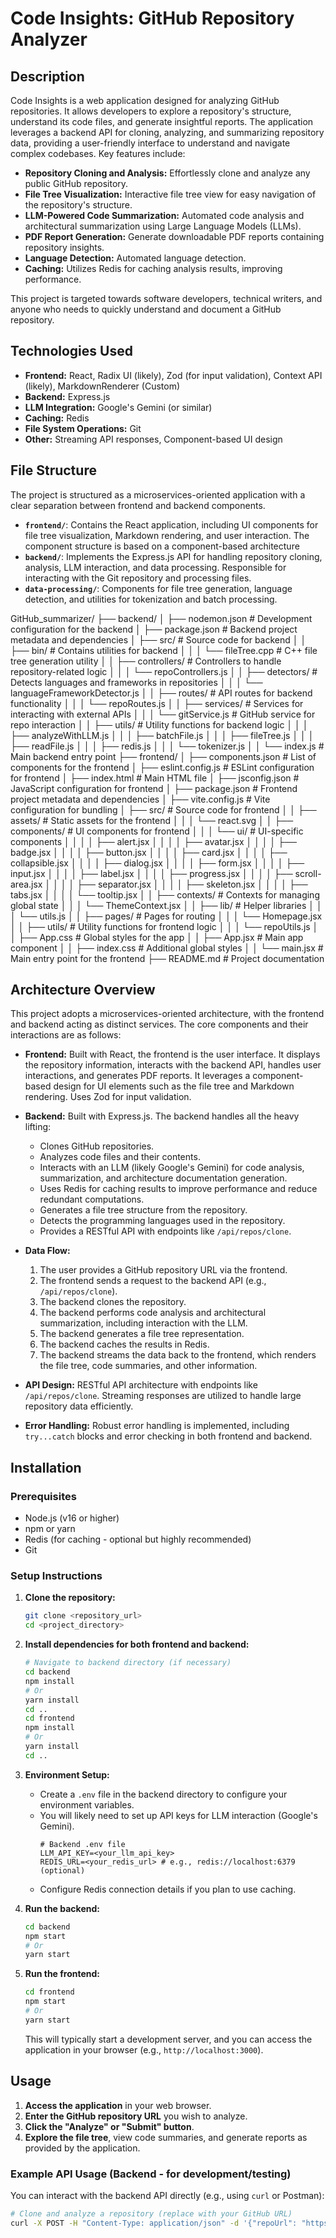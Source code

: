 # Code Insights: GitHub Repository Analyzer

## Description

Code Insights is a web application designed for analyzing GitHub repositories. It allows developers to explore a repository's structure, understand its code files, and generate insightful reports.  The application leverages a backend API for cloning, analyzing, and summarizing repository data, providing a user-friendly interface to understand and navigate complex codebases. Key features include:

*   **Repository Cloning and Analysis:** Effortlessly clone and analyze any public GitHub repository.
*   **File Tree Visualization:**  Interactive file tree view for easy navigation of the repository's structure.
*   **LLM-Powered Code Summarization:**  Automated code analysis and architectural summarization using Large Language Models (LLMs).
*   **PDF Report Generation:** Generate downloadable PDF reports containing repository insights.
*   **Language Detection:** Automated language detection.
*   **Caching:** Utilizes Redis for caching analysis results, improving performance.

This project is targeted towards software developers, technical writers, and anyone who needs to quickly understand and document a GitHub repository.

## Technologies Used

*   **Frontend:** React, Radix UI (likely), Zod (for input validation), Context API (likely), MarkdownRenderer (Custom)
*   **Backend:** Express.js
*   **LLM Integration:** Google's Gemini (or similar)
*   **Caching:** Redis
*   **File System Operations:** Git
*   **Other:** Streaming API responses, Component-based UI design

## File Structure

The project is structured as a microservices-oriented application with a clear separation between frontend and backend components.

*   **`frontend/`**: Contains the React application, including UI components for file tree visualization, Markdown rendering, and user interaction.  The component structure is based on a component-based architecture
*   **`backend/`**: Implements the Express.js API for handling repository cloning, analysis, LLM interaction, and data processing.  Responsible for interacting with the Git repository and processing files.
*   **`data-processing/`**: Components for file tree generation, language detection, and utilities for tokenization and batch processing.

GitHub_summarizer/
├── backend/
│   ├── nodemon.json               # Development configuration for the backend
│   ├── package.json               # Backend project metadata and dependencies
│   ├── src/                       # Source code for backend
│   │   ├── bin/                   # Contains utilities for backend
│   │   │   └── fileTree.cpp       # C++ file tree generation utility
│   │   ├── controllers/           # Controllers to handle repository-related logic
│   │   │   └── repoControllers.js
│   │   ├── detectors/             # Detects languages and frameworks in repositories
│   │   │   └── languageFrameworkDetector.js
│   │   ├── routes/                # API routes for backend functionality
│   │   │   └── repoRoutes.js
│   │   ├── services/              # Services for interacting with external APIs
│   │   │   └── gitService.js      # GitHub service for repo interaction
│   │   ├── utils/                 # Utility functions for backend logic
│   │   │   ├── analyzeWithLLM.js
│   │   │   ├── batchFile.js
│   │   │   ├── fileTree.js
│   │   │   ├── readFile.js
│   │   │   ├── redis.js
│   │   │   └── tokenizer.js
│   │   └── index.js               # Main backend entry point
├── frontend/
│   ├── components.json            # List of components for the frontend
│   ├── eslint.config.js           # ESLint configuration for frontend
│   ├── index.html                 # Main HTML file
│   ├── jsconfig.json              # JavaScript configuration for frontend
│   ├── package.json               # Frontend project metadata and dependencies
│   ├── vite.config.js             # Vite configuration for bundling
│   ├── src/                       # Source code for frontend
│   │   ├── assets/                # Static assets for the frontend
│   │   │   └── react.svg
│   │   ├── components/            # UI components for frontend
│   │   │   └── ui/                # UI-specific components
│   │   │   │   ├── alert.jsx
│   │   │   │   ├── avatar.jsx
│   │   │   │   ├── badge.jsx
│   │   │   │   ├── button.jsx
│   │   │   │   ├── card.jsx
│   │   │   │   ├── collapsible.jsx
│   │   │   │   ├── dialog.jsx
│   │   │   │   ├── form.jsx
│   │   │   │   ├── input.jsx
│   │   │   │   ├── label.jsx
│   │   │   │   ├── progress.jsx
│   │   │   │   ├── scroll-area.jsx
│   │   │   │   ├── separator.jsx
│   │   │   │   ├── skeleton.jsx
│   │   │   │   ├── tabs.jsx
│   │   │   │   └── tooltip.jsx
│   │   ├── contexts/              # Contexts for managing global state
│   │   │   └── ThemeContext.jsx
│   │   ├── lib/                   # Helper libraries
│   │   │   └── utils.js
│   │   ├── pages/                 # Pages for routing
│   │   │   └── Homepage.jsx
│   │   ├── utils/                 # Utility functions for frontend logic
│   │   │   └── repoUtils.js
│   │   ├── App.css                # Global styles for the app
│   │   ├── App.jsx                # Main app component
│   │   ├── index.css              # Additional global styles
│   │   └── main.jsx               # Main entry point for the frontend
├── README.md                      # Project documentation

## Architecture Overview

This project adopts a microservices-oriented architecture, with the frontend and backend acting as distinct services.  The core components and their interactions are as follows:

*   **Frontend:**  Built with React, the frontend is the user interface. It displays the repository information, interacts with the backend API, handles user interactions, and generates PDF reports. It leverages a component-based design for UI elements such as the file tree and Markdown rendering. Uses Zod for input validation.

*   **Backend:** Built with Express.js.  The backend handles all the heavy lifting:
    *   Clones GitHub repositories.
    *   Analyzes code files and their contents.
    *   Interacts with an LLM (likely Google's Gemini) for code analysis, summarization, and architecture documentation generation.
    *   Uses Redis for caching results to improve performance and reduce redundant computations.
    *   Generates a file tree structure from the repository.
    *   Detects the programming languages used in the repository.
    *   Provides a RESTful API with endpoints like `/api/repos/clone`.

*   **Data Flow:**
    1.  The user provides a GitHub repository URL via the frontend.
    2.  The frontend sends a request to the backend API (e.g., `/api/repos/clone`).
    3.  The backend clones the repository.
    4.  The backend performs code analysis and architectural summarization, including interaction with the LLM.
    5.  The backend generates a file tree representation.
    6.  The backend caches the results in Redis.
    7.  The backend streams the data back to the frontend, which renders the file tree, code summaries, and other information.

*   **API Design:** RESTful API architecture with endpoints like `/api/repos/clone`. Streaming responses are utilized to handle large repository data efficiently.

*   **Error Handling:**  Robust error handling is implemented, including `try...catch` blocks and error checking in both frontend and backend.

## Installation

### Prerequisites

*   Node.js (v16 or higher)
*   npm or yarn
*   Redis (for caching - optional but highly recommended)
*   Git

### Setup Instructions

1.  **Clone the repository:**

    ```bash
    git clone <repository_url>
    cd <project_directory>
    ```

2.  **Install dependencies for both frontend and backend:**

    ```bash
    # Navigate to backend directory (if necessary)
    cd backend
    npm install
    # Or
    yarn install
    cd ..
    cd frontend
    npm install
    # Or
    yarn install
    cd ..
    ```

3.  **Environment Setup:**

    *   Create a `.env` file in the backend directory to configure your environment variables.
    *   You will likely need to set up API keys for LLM interaction (Google's Gemini).
        ```
        # Backend .env file
        LLM_API_KEY=<your_llm_api_key>
        REDIS_URL=<your_redis_url> # e.g., redis://localhost:6379 (optional)
        ```
    *   Configure Redis connection details if you plan to use caching.

4.  **Run the backend:**

    ```bash
    cd backend
    npm start
    # Or
    yarn start
    ```

5.  **Run the frontend:**

    ```bash
    cd frontend
    npm start
    # Or
    yarn start
    ```

    This will typically start a development server, and you can access the application in your browser (e.g., `http://localhost:3000`).

## Usage

1.  **Access the application** in your web browser.
2.  **Enter the GitHub repository URL** you wish to analyze.
3.  **Click the "Analyze" or "Submit" button**.
4.  **Explore the file tree**, view code summaries, and generate reports as provided by the application.

### Example API Usage (Backend - for development/testing)

You can interact with the backend API directly (e.g., using `curl` or Postman):

```bash
# Clone and analyze a repository (replace with your GitHub URL)
curl -X POST -H "Content-Type: application/json" -d '{"repoUrl": "https://github.com/your-username/your-repo"}' http://localhost:3001/api/repos/clone
```
